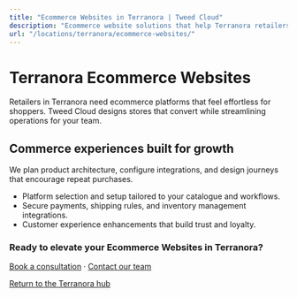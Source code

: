 ```yaml
---
title: "Ecommerce Websites in Terranora | Tweed Cloud"
description: "Ecommerce website solutions that help Terranora retailers sell with confidence."
url: "/locations/terranora/ecommerce-websites/"
---
```


# Terranora Ecommerce Websites

Retailers in Terranora need ecommerce platforms that feel effortless for shoppers. Tweed Cloud designs stores that convert while streamlining operations for your team.

## Commerce experiences built for growth

We plan product architecture, configure integrations, and design journeys that encourage repeat purchases.

- Platform selection and setup tailored to your catalogue and workflows.
- Secure payments, shipping rules, and inventory management integrations.
- Customer experience enhancements that build trust and loyalty.

### Ready to elevate your Ecommerce Websites in Terranora?

[Book a consultation](/consultation/) · [Contact our team](/contact/)

[Return to the Terranora hub](/locations/terranora/)
